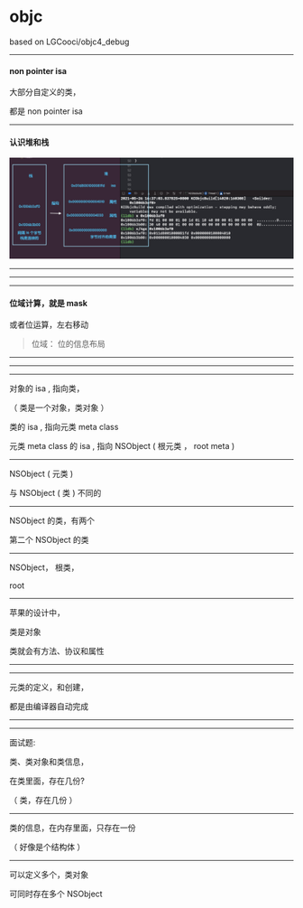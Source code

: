# objc
based on     LGCooci/objc4_debug




<hr>


#### non pointer isa


大部分自定义的类，

都是 non pointer isa


<hr>



#### 认识堆和栈 

![heap](https://github.com/AgesX/objc/blob/main/imgs/002_1.png?raw=true)




<hr>


<hr>


<hr>





#### 位域计算，就是 mask



或者位运算，左右移动







> 位域： 位的信息布局



<hr>


<hr>


<hr>




对象的 isa , 指向类，




（ 类是一个对象，类对象     ）



类的 isa , 指向元类 meta class



元类 meta class 的  isa , 指向 NSObject ( 根元类 ， root meta )





<hr>

NSObject ( 元类 )

与 NSObject ( 类 ) 不同的 


<hr>


NSObject  的类，有两个



第二个  NSObject  的类



<hr>


NSObject， 根类，

root


<hr>



苹果的设计中，


类是对象

类就会有方法、协议和属性









<hr>


<hr>



元类的定义，和创建，

都是由编译器自动完成






<hr>


<hr>




面试题:


类、类对象和类信息，


在类里面，存在几份?



（ 类，存在几份  ）


<hr>

类的信息，在内存里面，只存在一份

（  好像是个结构体  ）

<hr>



可以定义多个，类对象




可同时存在多个 NSObject



